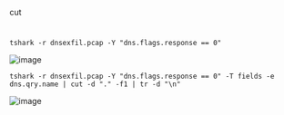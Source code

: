 cut
#
```
tshark -r dnsexfil.pcap -Y "dns.flags.response == 0"
```
![image](https://user-images.githubusercontent.com/61821641/152070466-ec9b9aed-ab6b-4987-86fe-8e4b5bc19c87.png)
```
tshark -r dnsexfil.pcap -Y "dns.flags.response == 0" -T fields -e dns.qry.name | cut -d "." -f1 | tr -d "\n"
```
![image](https://user-images.githubusercontent.com/61821641/152070515-6d920ad7-87a3-4952-93a9-53bb1286294c.png)